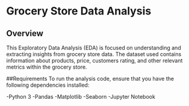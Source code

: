 # Grocery Store Data Analysis
## Overview
This Exploratory Data Analysis (EDA) is focused on understanding and extracting insights from grocery store data. The dataset used contains information about products, price, customers rating, and other relevant metrics within the grocery store.

##Requirements
To run the analysis code, ensure that you have the following dependencies installed:

-Python 3
-Pandas
-Matplotlib
-Seaborn
-Jupyter Notebook 
